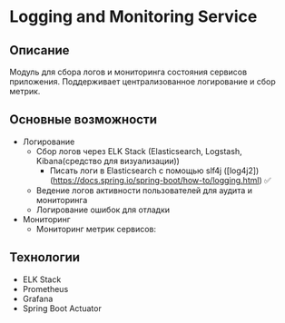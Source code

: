 # Logging and Monitoring Service

## Описание
Модуль для сбора логов и мониторинга состояния сервисов приложения. 
Поддерживает централизованное логирование и сбор метрик.

## Основные возможности
- Логирование
  - Сбор логов через ELK Stack (Elasticsearch, Logstash, Kibana(средство для визуализации))
    - Писать логи в Elasticsearch с помощью slf4j ([log4j2])(https://docs.spring.io/spring-boot/how-to/logging.html) ✅
  - Ведение логов активности пользователей для аудита и мониторинга
  - Логирование ошибок для отладки
- Мониторинг 
  - Мониторинг метрик сервисов:

## Технологии
- ELK Stack
- Prometheus
- Grafana
- Spring Boot Actuator
